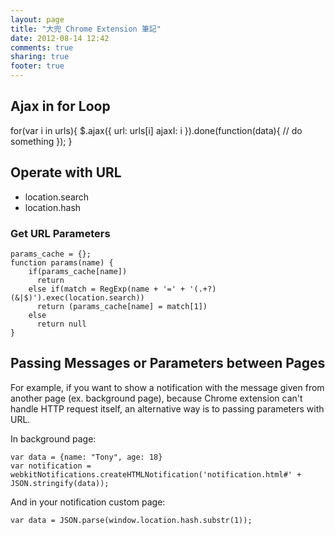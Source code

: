 ```yaml
---
layout: page
title: "大兜 Chrome Extension 筆記"
date: 2012-08-14 12:42
comments: true
sharing: true
footer: true
---
```


## Ajax in for Loop

for(var i in urls){
  $.ajax({
    url: urls[i]
    ajaxI: i
  }).done(function(data){
    // do something
  });
}

## Operate with URL

*   location.search
*   location.hash

### Get URL Parameters

    params_cache = {};
    function params(name) {
        if(params_cache[name])
          return
        else if(match = RegExp(name + '=' + '(.+?)(&|$)').exec(location.search))
          return (params_cache[name] = match[1])
        else
          return null
    }


## Passing Messages or Parameters between Pages
    
For example, if you want to show a notification with the message given from another page (ex. background page), because Chrome extension can't handle HTTP request itself, an alternative way is to passing parameters with URL.

In background page:

    var data = {name: "Tony", age: 18}
    var notification = webkitNotifications.createHTMLNotification('notification.html#' + JSON.stringify(data));

And in your notification custom page:

    var data = JSON.parse(window.location.hash.substr(1));